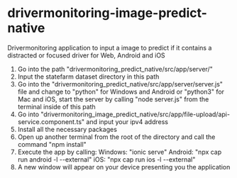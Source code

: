 # drivermonitoring-image-predict-native

Drivermonitoring application to input a image to predict if it contains a distracted or focused driver for Web, Android and iOS

1. Go into the path "drivermonitoring_predict_native/src/app/server/"
2. Input the statefarm dataset directory in this path
3. Go into the "drivermonitoring_predict_native/src/app/server/server.js" file and change to "python" for Windows and Android or "python3" for Mac and iOS, start the server by calling "node server.js" from the terminal inside of this path
4. Go into "drivermonitoring_image_predict_native/src/app/file-upload/api-service.component.ts" and input your ipv4 address
5. Install all the necessary packages
6. Open up another terminal from the root of the directory and call the command "npm install"
7. Execute the app by calling:
Windows: "ionic serve"
Android: "npx cap run android -l --external"
iOS: "npx cap run ios -l --external"
8. A new window will appear on your device presenting you the application
